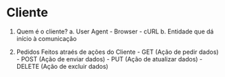 # Cliente

1. Quem é o cliente?
    a. User Agent
        - Browser
        - cURL
    b. Entidade que dá início à comunicação

2. Pedidos
    Feitos atraés de ações do Cliente
        - GET (Ação de pedir dados)
        - POST (Ação de enviar dados)
        - PUT (Ação de atualizar dados)
        - DELETE (Ação de excluir dados)